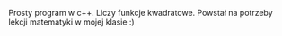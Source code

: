 Prosty program w c++. Liczy funkcje kwadratowe. Powstał na potrzeby lekcji matematyki w mojej klasie :)
